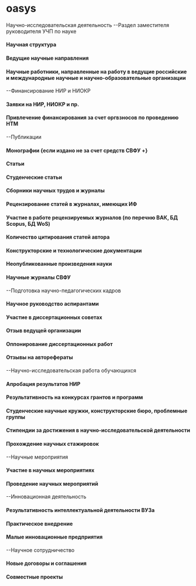 # oasys

#### 
Научно-исследовательская деятельность
--Раздел заместителя руководителя УЧП по науке
#### Научная структура
#### Ведущие научные направления
#### Научные работники, направленные на работу в ведущие российские и международные научные и научно-образовательные организации
--Финансирование НИР и НИОКР
#### Заявки на НИР, НИОКР и пр.
#### Привлечение финансирования за счет оргвзносов по проведению НТМ
--Публикации
#### Монографии {если издано не за счет средств СВФУ +}
#### Статьи
#### Cтуденческие статьи
#### Сборники научных трудов и журналы
#### Рецензирование статей в журналах, имеющих ИФ
#### Участие в работе рецензируемых журналов (по перечню ВАК, БД Scopus, БД WoS)
#### Количество цитирования статей автора
#### Конструкторские и технологические документации
#### Неопубликованные произведения науки
#### Научные журналы СВФУ
--Подготовка научно-педагогических кадров
#### Научное руководство аспирантами
#### Участие в диссертационных советах
#### Отзыв ведущей организации
#### Оппонирование диссертационных работ
#### Отзывы на авторефераты
--Научно-исследовательская работа обучающихся
#### Апробация результатов НИР
#### Результативность на конкурсах грантов и программ
#### Студенческие научные кружки, конструкторские бюро, проблемные группы
#### Стипендии за достижения в научно-исследовательской деятельности
#### Прохождение научных стажировок
--Научные мероприятия
#### Участие в научных мероприятиях
#### Проведение научных мероприятий
--Инновационная деятельность
#### Результативность интеллектуальной деятельности ВУЗа
#### Практическое внедрение
#### Малые инновационные предприятия
--Научное сотрудничество
#### Новые договоры и соглашения
#### Совместные проекты
#### 
